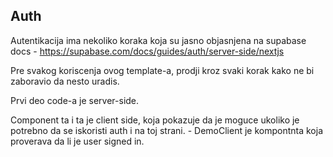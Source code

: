 ## Auth

Autentikacija ima nekoliko koraka koja su jasno objasnjena na supabase docs - https://supabase.com/docs/guides/auth/server-side/nextjs

Pre svakog koriscenja ovog template-a, prodji kroz svaki korak kako ne bi zaboravio da nesto uradis.

Prvi deo code-a je server-side. 

Component ta i ta je client side, koja pokazuje da je moguce ukoliko je potrebno da se iskoristi auth i na toj strani. - DemoClient je kompontnta koja proverava da li je user signed in.




